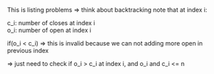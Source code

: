 This is listing problems => think about backtracking
note that at index i: <br>

c_i: number of closes at index i <br>
o_i: number of open at index i <br>

if(o_i < c_i) => this is invalid because we can not adding more open in previous index

=> just need to check if o_i > c_i at index i, and o_i and c_i <= n